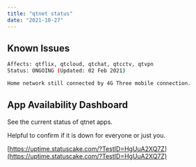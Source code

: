 ```yaml
---
title: "qtnet status"
date: "2021-10-27"
---
```

## Known Issues

```bash
Affects: qtflix, qtcloud, qtchat, qtcctv, qtvpn
Status: ONGOING (Updated: 02 Feb 2021)

Home network still connected by 4G Three mobile connection.
```


## App Availability Dashboard

See the current status of qtnet apps.

Helpful to confirm if it is down for everyone or just you.

[https://uptime.statuscake.com/?TestID=HgUuA2XQ7Z](https://uptime.statuscake.com/?TestID=HgUuA2XQ7Z)